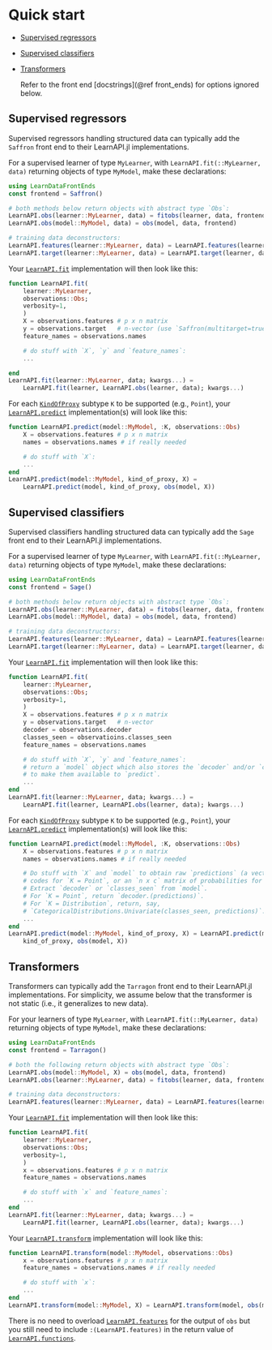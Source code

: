 # Quick start

- [Supervised regressors](@ref)
- [Supervised classifiers](@ref)
- [Transformers](@ref)

	Refer to the front end [docstrings](@ref front_ends) for options ignored below.

## Supervised regressors

Supervised regressors handling structured data can typically add the `Saffron`
front end to their LearnAPI.jl implementations.

For a supervised learner of type `MyLearner`, with `LearnAPI.fit(::MyLearner, data)`
returning objects of type `MyModel`, make these declarations:

```julia
using LearnDataFrontEnds
const frontend = Saffron()

# both methods below return objects with abstract type `Obs`:
LearnAPI.obs(learner::MyLearner, data) = fitobs(learner, data, frontend)
LearnAPI.obs(model::MyModel, data) = obs(model, data, frontend)

# training data deconstructors:
LearnAPI.features(learner::MyLearner, data) = LearnAPI.features(learner, data, frontend)
LearnAPI.target(learner::MyLearner, data) = LearnAPI.target(learner, data, frontend)
```

Your [`LearnAPI.fit`](@ref) implementation will then look like this:

```julia
function LearnAPI.fit(
	learner::MyLearner,
	observations::Obs;
	verbosity=1,
	)
	X = observations.features # p x n matrix
	y = observations.target   # n-vector (use `Saffron(multitarget=true)` for matrix)
	feature_names = observations.names

	# do stuff with `X`, `y` and `feature_names`:
	...

end
LearnAPI.fit(learner::MyLearner, data; kwargs...) =
	LearnAPI.fit(learner, LearnAPI.obs(learner, data); kwargs...)
```

For each [`KindOfProxy`](@ref) subtype `K` to be supported (e.g., `Point`), your
[`LearnAPI.predict`](@ref) implementation(s) will look like this:

```julia
function LearnAPI.predict(model::MyModel, :K, observations::Obs)
	X = observations.features # p x n matrix
	names = observations.names # if really needed

	# do stuff with `X`:
	...
end
LearnAPI.predict(model::MyModel, kind_of_proxy, X) =
	LearnAPI.predict(model, kind_of_proxy, obs(model, X))
```

## Supervised classifiers

Supervised classifiers handling structured data can typically add the `Sage`
front end to their LearnAPI.jl implementations.

For a supervised learner of type `MyLearner`, with `LearnAPI.fit(::MyLearner, data)`
returning objects of type `MyModel`, make these declarations:

```julia
using LearnDataFrontEnds
const frontend = Sage()

# both methods below return objects with abstract type `Obs`:
LearnAPI.obs(learner::MyLearner, data) = fitobs(learner, data, frontend)
LearnAPI.obs(model::MyModel, data) = obs(model, data, frontend)

# training data deconstructors:
LearnAPI.features(learner::MyLearner, data) = LearnAPI.features(learner, data, frontend)
LearnAPI.target(learner::MyLearner, data) = LearnAPI.target(learner, data, frontend)
```

Your [`LearnAPI.fit`](@ref) implementation will then look like this:

```julia
function LearnAPI.fit(
    learner::MyLearner,
    observations::Obs;
    verbosity=1,
    )
    X = observations.features # p x n matrix
    y = observations.target   # n-vector
    decoder = observations.decoder
    classes_seen = observatioins.classes_seen
    feature_names = observations.names

    # do stuff with `X`, `y` and `feature_names`:
    # return a `model` object which also stores the `decoder` and/or `classes_seen` 
	# to make them available to `predict`.
	...
end
LearnAPI.fit(learner::MyLearner, data; kwargs...) =
    LearnAPI.fit(learner, LearnAPI.obs(learner, data); kwargs...)
```

For each [`KindOfProxy`](@ref) subtype `K` to be supported (e.g., `Point`), your
[`LearnAPI.predict`](@ref) implementation(s) will look like this:

```julia
function LearnAPI.predict(model::MyModel, :K, observations::Obs)
    X = observations.features # p x n matrix
    names = observations.names # if really needed

    # Do stuff with `X` and `model` to obtain raw `predictions` (a vector of integer
    # codes for `K = Point`, or an `n x c` matrix of probabilities for `K = Distribution`).
    # Extract `decoder` or `classes_seen` from `model`.
    # For `K = Point`, return `decoder.(predictions)`.
    # For `K = Distribution`, return, say,
    # `CategoricalDistributions.Univariate(classes_seen, predictions)`.
    ...
end
LearnAPI.predict(model::MyModel, kind_of_proxy, X) = LearnAPI.predict(model,
    kind_of_proxy, obs(model, X))
```


## Transformers

Transformers can typically add the `Tarragon` front end to their LearnAPI.jl
implementations. For simplicity, we assume below that the transformer is not static
(i.e., it generalizes to new data).

For your learners of type `MyLearner`, with `LearnAPI.fit(::MyLearner, data)` returning
objects of type `MyModel`, make these declarations:

```julia
using LearnDataFrontEnds
const frontend = Tarragon()

# both the following return objects with abstract type `Obs`:
LearnAPI.obs(model::MyModel, X) = obs(model, data, frontend)
LearnAPI.obs(learner::MyLearner, data) = fitobs(learner, data, frontend)

# training data deconstructors:
LearnAPI.features(learner::MyLearner, data) = LearnAPI.features(learner, data, frontend)
```

Your [`LearnAPI.fit`](@ref) implementation will then look like this:

```julia
function LearnAPI.fit(
	learner::MyLearner,
	observations::Obs;
	verbosity=1,
	)
	x = observations.features # p x n matrix
	feature_names = observations.names

	# do stuff with `x` and `feature_names`:
	...
end
LearnAPI.fit(learner::MyLearner, data; kwargs...) =
	LearnAPI.fit(learner, LearnAPI.obs(learner, data); kwargs...)
```

Your [`LearnAPI.transform`](@ref) implementation will look like this:

```julia
function LearnAPI.transform(model::MyModel, observations::Obs)
	x = observations.features # p x n matrix
	feature_names = observations.names # if really needed

	# do stuff with `x`:
	...
end
LearnAPI.transform(model::MyModel, X) = LearnAPI.transform(model, obs(model, X))
```

There is no need to overload [`LearnAPI.features`](@ref) for the output of `obs` but you
still need to include `:(LearnAPI.features)` in the return value of
[`LearnAPI.functions`](@ref).
